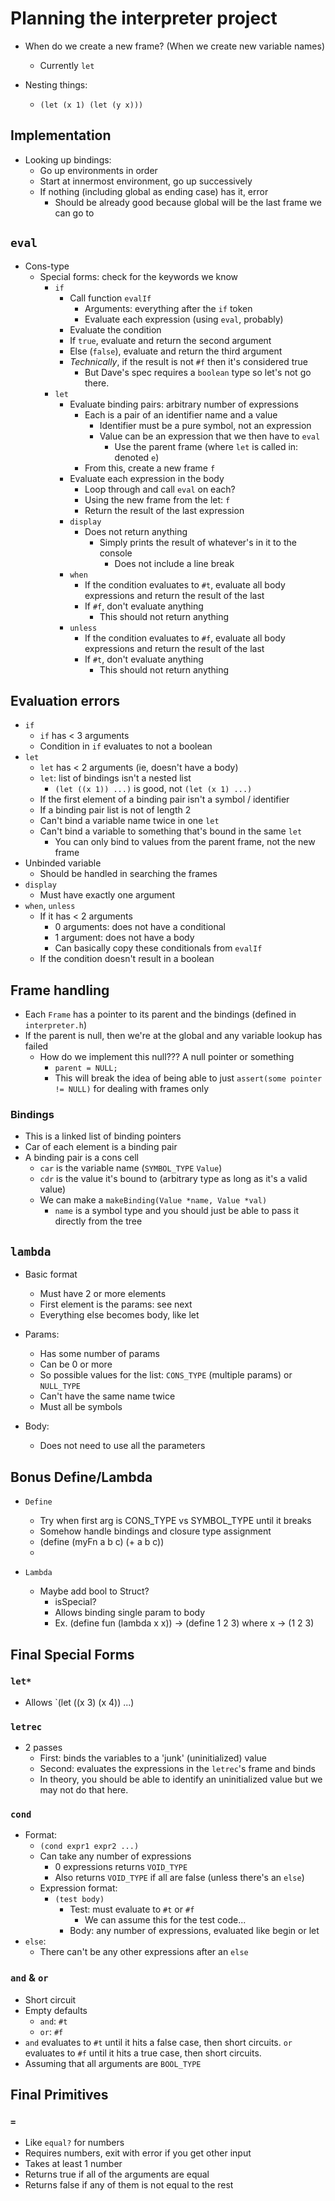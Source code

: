 # Planning the interpreter project

* When do we create a new frame? (When we create new variable names)
  * Currently `let`

* Nesting things:
  * `(let (x 1) (let (y x)))`


## Implementation

* Looking up bindings:
  * Go up environments in order
  * Start at innermost environment, go up successively
  * If nothing (including global as ending case) has it, error
    * Should be already good because global will be the last frame we can go to


## `eval`

* Cons-type
  * Special forms: check for the keywords we know
    * `if`
      * Call function `evalIf`
        * Arguments: everything after the `if` token
        * Evaluate each expression (using `eval`, probably) 
      * Evaluate the condition
      * If `true`, evaluate and return the second argument
      * Else (`false`), evaluate and return the third argument
      * *Technically*, if the result is not `#f` then it's considered true
        * But Dave's spec requires a `boolean` type so let's not go there.
    * `let`
      * Evaluate binding pairs: arbitrary number of expressions
        * Each is a pair of an identifier name and a value
          * Identifier must be a pure symbol, not an expression
          * Value can be an expression that we then have to `eval`
            * Use the parent frame (where `let` is called in: denoted `e`)
        * From this, create a new frame `f`
      * Evaluate each expression in the body
        * Loop through and call `eval` on each?
        * Using the new frame from the let: `f`
        * Return the result of the last expression
      * `display`
        * Does not return anything
          * Simply prints the result of whatever's in it to the console
            * Does not include a line break
      * `when`
        * If the condition evaluates to `#t`, evaluate all body expressions and return the result of the last
        * If `#f`, don't evaluate anything
          * This should not return anything
      * `unless`
        * If the condition evaluates to `#f`, evaluate all body expressions and return the result of the last
        * If `#t`, don't evaluate anything
          * This should not return anything

## Evaluation errors

* `if`
  * `if` has < 3 arguments
  * Condition in `if` evaluates to not a boolean
* `let`
  * `let` has < 2 arguments (ie, doesn't have a body)
  * `let`: list of bindings isn't a nested list
    * `(let ((x 1)) ...)` is good, not `(let (x 1) ...)`
  * If the first element of a binding pair isn't a symbol / identifier
  * If a binding pair list is not of length 2
  * Can't bind a variable name twice in one `let`
  * Can't bind a variable to something that's bound in the same `let`
    * You can only bind to values from the parent frame, not the new frame
* Unbinded variable
  * Should be handled in searching the frames
* `display`
  * Must have exactly one argument
* `when`, `unless`
  * If it has < 2 arguments
    * 0 arguments: does not have a conditional
    * 1 argument: does not have a body
    * Can basically copy these conditionals from `evalIf`
  * If the condition doesn't result in a boolean

## Frame handling

* Each `Frame` has a pointer to its parent and the bindings (defined in `interpreter.h`)
* If the parent is null, then we're at the global and any variable lookup has failed
  * How do we implement this null??? A null pointer or something
    * `parent = NULL;`
    * This will break the idea of being able to just `assert(some pointer != NULL)` for dealing with frames only

### Bindings

* This is a linked list of binding pointers
* Car of each element is a binding pair
* A binding pair is a cons cell
  * `car` is the variable name (`SYMBOL_TYPE` `Value`)
  * `cdr` is the value it's bound to (arbitrary type as long as it's a valid value)
  * We can make a `makeBinding(Value *name, Value *val)`
    * `name` is a symbol type and you should just be able to pass it directly from the tree

## `lambda`

* Basic format
  * Must have 2 or more elements
  * First element is the params: see next
  * Everything else becomes body, like let

* Params:
  * Has some number of params
  * Can be 0 or more
  * So possible values for the list: `CONS_TYPE` (multiple params) or `NULL_TYPE`
  * Can't have the same name twice
  * Must all be symbols
* Body:
  * Does not need to use all the parameters

## Bonus Define/Lambda

* `Define`
  * Try when first arg is CONS_TYPE vs SYMBOL_TYPE until it breaks
  * Somehow handle bindings and closure type assignment
  * (define (myFn a b c) (+ a b c))
  * 

* `Lambda`
  * Maybe add bool to Struct?
    * isSpecial?
    * Allows binding single param to body
    * Ex. (define fun (lambda x x)) -> (define 1 2 3) where x -> (1 2 3)

## Final Special Forms

### `let*`

* Allows `(let ((x 3) (x 4)) ...)

### `letrec`

* 2 passes
  * First: binds the variables to a 'junk' (uninitialized) value
  * Second: evaluates the expressions in the `letrec`'s frame and binds
  * In theory, you should be able to identify an uninitialized value but we may not do that here.

### `cond`

* Format:
  * `(cond expr1 expr2 ...)`
  * Can take any number of expressions
    * 0 expressions returns `VOID_TYPE`
    * Also returns `VOID_TYPE` if all are false (unless there's an `else`)
  * Expression format:
    * `(test body)`
      * Test: must evaluate to `#t` or `#f`
        * We can assume this for the test code...
      * Body: any number of expressions, evaluated like begin or let
* `else`:
  * There can't be any other expressions after an `else`

### `and` & `or`

* Short circuit
* Empty defaults
  * `and`: `#t`
  * `or`: `#f`
* `and` evaluates to `#t` until it hits a false case, then short circuits.
  `or` evaluates to `#f` until it hits a true case, then short circuits.
* Assuming that all arguments are `BOOL_TYPE`

## Final Primitives

### `=`

* Like `equal?` for numbers
* Requires numbers, exit with error if you get other input
* Takes at least 1 number
* Returns true if all of the arguments are equal
* Returns false if any of them is not equal to the rest